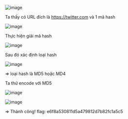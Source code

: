 ![image](https://github.com/nguyenngocdung18/RootMe/assets/134156226/e8e6b176-422b-4ef6-8474-0ad6ad18b069)

Ta thấy có URL đích là https://twitter.com và 1 mã hash 

![image](https://github.com/nguyenngocdung18/RootMe/assets/134156226/e1973a86-8da7-47b8-aafc-b1bb080390a8)

Thực hiện giải mã hash

![image](https://github.com/nguyenngocdung18/RootMe/assets/134156226/8490e94d-6a18-4ec7-bc19-abc5837a4e5a)

Sau đó xác định loại hash

![image](https://github.com/nguyenngocdung18/RootMe/assets/134156226/f9bacf84-dda4-44ec-87e0-57ce1a68e471)

=> loại hash là MD5 hoặc MD4

Ta thử encode với MD5 

![image](https://github.com/nguyenngocdung18/RootMe/assets/134156226/c05406f5-6d97-4769-83c2-8d895eb93195)


![image](https://github.com/nguyenngocdung18/RootMe/assets/134156226/0568bcd0-e475-4040-8684-eb4f9ecd7aef)

=> Thành công! flag: e6f8a530811d5a479812d7b82fc1a5c5
